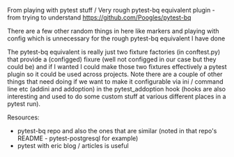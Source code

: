 From playing with pytest stuff / Very rough pytest-bq equivalent plugin - from trying to understand https://github.com/Poogles/pytest-bq

There are a few other random things in here like markers and playing with config which is unnecessary for the rough pytest-bq equivalent I have done

The pytest-bq equivalent is really just two fixture factories (in conftest.py) that provide a (configged) fixure (well not configged in our case but they could be) and if I wanted I could make those two fixtures effectively a pytest plugin so it could be used across projects. Note there are a couple of other things that need doing if we want to make it configurable via ini / command line etc (addini and addoption) in the pytest_addoption hook (hooks are also interesting and used to do some custom stuff at various different places in a pytest run).

Resources:
- pytest-bq repo and also the ones that are similar (noted in that repo's README - pytest-postgresql for example)
- pytest with eric blog / articles is useful
